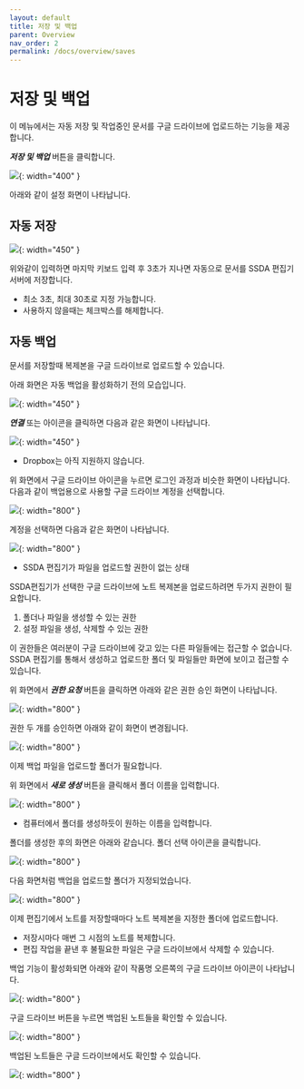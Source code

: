 ```yaml
---
layout: default
title: 저장 및 백업
parent: Overview
nav_order: 2
permalink: /docs/overview/saves
---
```


# 저장 및 백업

이 메뉴에서는 자동 저장 및 작업중인 문서를 구글 드라이브에 업로드하는 기능을 제공합니다.

***저장 및 백업*** 버튼을 클릭합니다.

![](../../assets/images/ssda_02_overview_09.png){: width="400" }

아래와 같이 설정 화면이 나타납니다.

## 자동 저장

![](../../assets/images/ssda_02_overview_10.png){: width="450" }

위와같이 입력하면 마지막 키보드 입력 후 3초가 지나면 자동으로 문서를 SSDA 편집기 서버에 저장합니다.

* 최소 3초, 최대 30초로 지정 가능합니다.
* 사용하지 않을때는 체크박스를 해제합니다.

## 자동 백업

문서를 저장할때 복제본을 구글 드라이브로 업로드할 수 있습니다.

아래 화면은 자동 백업을 활성화하기 전의 모습입니다.

![](../../assets/images/ssda_02_overview_11.png){: width="450" }

***연결*** 또는 아이콘을 클릭하면 다음과 같은 화면이 나타납니다.

![](../../assets/images/ssda_02_overview_12.png){: width="450" }

* Dropbox는 아직 지원하지 않습니다.

위 화면에서 구글 드라이브 아이콘을 누르면 로그인 과정과 비슷한 화면이 나타납니다. 다음과 같이 백업용으로 사용할 구글 드라이브 계정을 선택합니다.

![](../../assets/images/ssda_01_editor_09.png){: width="800" }

계정을 선택하면 다음과 같은 화면이 나타납니다.

![](../../assets/images/ssda_01_editor_08.png){: width="800" }

* SSDA 편집기가 파일을 업로드할 권한이 없는 상태

SSDA편집기가 선택한 구글 드라이브에 노트 복제본을 업로드하려면 두가지 권한이 필요합니다.

1. 폴더나 파일을 생성할 수 있는 권한
2. 설정 파일을 생성, 삭제할 수 있는 권한

이 권한들은 여러분이 구글 드라이브에 갖고 있는 다른 파일들에는 접근할 수 없습니다. SSDA 편집기를 통해서 생성하고 업로드한 폴더 및 파일들만 화면에 보이고 접근할 수 있습니다.

위 화면에서 ***권한 요청*** 버튼을 클릭하면 아래와 같은 권한 승인 화면이 나타납니다.

![](../../assets/images/ssda_01_editor_10.png){: width="800" }

권한 두 개를 승인하면 아래와 같이 화면이 변경됩니다.

![](../../assets/images/ssda_01_editor_11.png){: width="800" }

이제 백업 파일을 업로드할 폴더가 필요합니다.

위 화면에서 ***새로 생성*** 버튼을 클릭해서 폴더 이름을 입력합니다.

![](../../assets/images/ssda_01_editor_12.png){: width="800" }

* 컴퓨터에서 폴더를 생성하듯이 원하는 이름을 입력합니다.

폴더를 생성한 후의 화면은 아래와 같습니다. 폴더 선택 아이콘을 클릭합니다.

![](../../assets/images/ssda_01_editor_13.png){: width="800" }

다음 화면처럼 백업을 업로드할 폴더가 지정되었습니다.

![](../../assets/images/ssda_01_editor_14.png){: width="800" }

이제 편집기에서 노트를 저장할때마다 노트 복제본을 지정한 폴더에 업로드합니다.

* 저장시마다 매번 그 시점의 노트를 복제합니다.
* 편집 작업을 끝낸 후 불필요한 파일은 구글 드라이브에서 삭제할 수 있습니다.

백업 기능이 활성화되면 아래와 같이 작품명 오른쪽의 구글 드라이브 아이콘이 나타납니다.

![](../../assets/images/ssda_01_editor_15.png){: width="800" }

구글 드라이브 버튼을 누르면 백업된 노트들을 확인할 수 있습니다.

![](../../assets/images/ssda_01_editor_16.png){: width="800" }

백업된 노트들은 구글 드라이브에서도 확인할 수 있습니다.

![](../../assets/images/ssda_01_editor_17.png){: width="800" }
